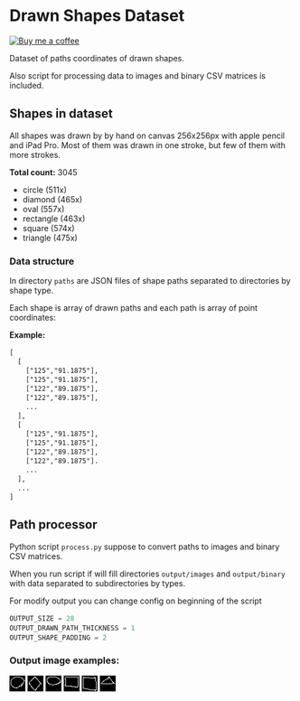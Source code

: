 # Drawn Shapes Dataset

[![Buy me a coffee](https://www.buymeacoffee.com/assets/img/custom_images/orange_img.png)](https://www.buymeacoffee.com/tonyb)

Dataset of paths coordinates of drawn shapes.

Also script for processing data to images and binary CSV matrices is included.

## Shapes in dataset

All shapes was drawn by by hand on canvas 256x256px with apple pencil and iPad Pro.
Most of them was drawn in one stroke, but few of them with more strokes.

__Total count:__ 3045

- circle (511x)
- diamond (465x)
- oval (557x)
- rectangle (463x)
- square (574x)
- triangle (475x)

### Data structure

In directory `paths` are JSON files of shape paths separated to directories by shape type.

Each shape is array of drawn paths and each path is array of point coordinates:

__Example:__

```
[
  [
    ["125","91.1875"],
    ["125","91.1875"],
    ["122","89.1875"],
    ["122","89.1875"],
    ...
  ],
  [
    ["125","91.1875"],
    ["125","91.1875"],
    ["122","89.1875"],
    ["122","89.1875"].
    ...
  ],
  ...
]
```

## Path processor

Python script `process.py` suppose to convert paths to images and binary CSV matrices.

When you run script if will fill directories `output/images` and `output/binary` with data separated
to subdirectories by types.

For modify output you can change config on beginning of the script 

```python
OUTPUT_SIZE = 28
OUTPUT_DRAWN_PATH_THICKNESS = 1
OUTPUT_SHAPE_PADDING = 2
```

### Output image examples:

![circle](https://github.com/antoninbouchal/drawn-shapes-dataset/raw/master/examples/0.00089200%201567776990.png)
![diamond](https://github.com/antoninbouchal/drawn-shapes-dataset/raw/master/examples/0.00292400%201567777236.png)
![oval](https://github.com/antoninbouchal/drawn-shapes-dataset/raw/master/examples/0.00080600%201567776567.png)
![rectangle](https://github.com/antoninbouchal/drawn-shapes-dataset/raw/master/examples/0.00178700%201567787745.png)
![square](https://github.com/antoninbouchal/drawn-shapes-dataset/raw/master/examples/0.00035800%201567776476.png)
![triangle](https://github.com/antoninbouchal/drawn-shapes-dataset/raw/master/examples/0.00177900%201567778143.png)
